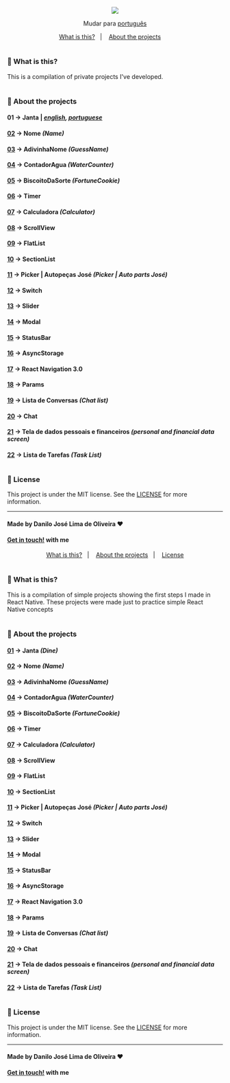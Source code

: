 <p align="center">
  <img src="./READMEfiles/topImage.png">
</p>

<div align="center">

Mudar para [português](https://github.com/Danilo-Js/My_Experience/portuguese.md)

</div>

<p align="center" direction="row">
  <a href="#balloon-what-is-this">What is this?</a>&nbsp;&nbsp;&nbsp;|&nbsp;&nbsp;&nbsp;
  <a href="#iphone-about-the-projects">About the projects</a>&nbsp;&nbsp;&nbsp;&nbsp;&nbsp;&nbsp;
</p>

#

### :balloon: What is this?

This is a compilation of private projects I've developed.

#

### :iphone: About the projects

#### 01 -> Janta  | _[english](https://github.com/My_Experience/Easyfarm/english.md), [portuguese](https://github.com/My_Experience/Easyfarm/portuguese.md)_

#### [02](https://github.com/Danilo-Js/React-Native-do-Zero-ao-Profissional/tree/master/P02%20-%20Nome) -> Nome _(Name)_

#### [03](https://github.com/Danilo-Js/React-Native-do-Zero-ao-Profissional/tree/master/P03%20-%20AdivinhaNome) -> AdivinhaNome _(GuessName)_

#### [04](https://github.com/Danilo-Js/React-Native-do-Zero-ao-Profissional/tree/master/P04%20-%20ContadorAgua) -> ContadorAgua _(WaterCounter)_

#### [05](https://github.com/Danilo-Js/React-Native-do-Zero-ao-Profissional/tree/master/P05%20-%20BiscoitoDaSorte) -> BiscoitoDaSorte _(FortuneCookie)_

#### [06](https://github.com/Danilo-Js/React-Native-do-Zero-ao-Profissional/tree/master/P06%20-%20Timer) -> Timer

#### [07](https://github.com/Danilo-Js/React-Native-do-Zero-ao-Profissional/tree/master/P07%20-%20Calculadora) -> Calculadora _(Calculator)_

#### [08](https://github.com/Danilo-Js/React-Native-do-Zero-ao-Profissional/tree/master/P08%20-%20ScrollView) -> ScrollView

#### [09](https://github.com/Danilo-Js/React-Native-do-Zero-ao-Profissional/tree/master/P09%20-%20FlatList) -> FlatList

#### [10](https://github.com/Danilo-Js/React-Native-do-Zero-ao-Profissional/tree/master/P10%20-%20SectionList) -> SectionList

#### [11](<https://github.com/Danilo-Js/React-Native-do-Zero-ao-Profissional/tree/master/P11%20-%20Picker%20(Autopeças%20José)>) -> Picker | Autopeças José _(Picker | Auto parts José)_

#### [12](https://github.com/Danilo-Js/React-Native-do-Zero-ao-Profissional/tree/master/P12%20-%20Switch) -> Switch

#### [13](https://github.com/Danilo-Js/React-Native-do-Zero-ao-Profissional/tree/master/P13%20-%20Slider) -> Slider

#### [14](https://github.com/Danilo-Js/React-Native-do-Zero-ao-Profissional/tree/master/P14%20-%20Modal) -> Modal

#### [15](https://github.com/Danilo-Js/React-Native-do-Zero-ao-Profissional/tree/master/P15%20-%20StatusBar) -> StatusBar

#### [16](https://github.com/Danilo-Js/React-Native-do-Zero-ao-Profissional/tree/master/P16%20-%20AsyncStorage) -> AsyncStorage

#### [17](<https://github.com/Danilo-Js/React-Native-do-Zero-ao-Profissional/tree/master/P17%20-%20Navigation%20(React%20Navigation%203.0)>) -> React Navigation 3.0

#### [18](https://github.com/Danilo-Js/React-Native-do-Zero-ao-Profissional/tree/master/P18%20-%20Params) -> Params

#### [19](https://github.com/Danilo-Js/React-Native-do-Zero-ao-Profissional/tree/master/P19%20-%20Lista%20de%20Conversas) -> Lista de Conversas _(Chat list)_

#### [20](https://github.com/Danilo-Js/React-Native-do-Zero-ao-Profissional/tree/master/P20%20-%20Chat) -> Chat

#### [21](https://github.com/Danilo-Js/React-Native-do-Zero-ao-Profissional/tree/master/P21%20-%20Tela%20de%20dados%20pessoais%20e%20financeiros) -> Tela de dados pessoais e financeiros _(personal and financial data screen)_

#### [22](https://github.com/Danilo-Js/React-Native-do-Zero-ao-Profissional/tree/master/P22%20-%20Lista%20de%20tarefas) -> Lista de Tarefas _(Task List)_

#

### :memo: License

This project is under the MIT license. See the [LICENSE](https://github.com/Danilo-Js/React-Native-My-First-Projects/blob/master/LICENSE) for more information.

---

#### Made by Danilo José Lima de Oliveira ♥

#### [Get in touch!](https://www.linkedin.com/in/danilo-js/) with me


<p align="center" direction="row">
  <a href="#balloon-what-is-this">What is this?</a>&nbsp;&nbsp;&nbsp;|&nbsp;&nbsp;&nbsp;
  <a href="#iphone-about-the-projects">About the projects</a>&nbsp;&nbsp;&nbsp;|&nbsp;&nbsp;&nbsp;
  <a href="#memo-license">License</a>
</p>

#

### :balloon: What is this?

This is a compilation of simple projects showing the first steps I made in React Native. These projects were made just to practice simple React Native concepts

#

### :iphone: About the projects

#### [01](https://github.com/Danilo-Js/React-Native-do-Zero-ao-Profissional/tree/master/P01%20-%20Janta) -> Janta _(Dine)_

#### [02](https://github.com/Danilo-Js/React-Native-do-Zero-ao-Profissional/tree/master/P02%20-%20Nome) -> Nome _(Name)_

#### [03](https://github.com/Danilo-Js/React-Native-do-Zero-ao-Profissional/tree/master/P03%20-%20AdivinhaNome) -> AdivinhaNome _(GuessName)_

#### [04](https://github.com/Danilo-Js/React-Native-do-Zero-ao-Profissional/tree/master/P04%20-%20ContadorAgua) -> ContadorAgua _(WaterCounter)_

#### [05](https://github.com/Danilo-Js/React-Native-do-Zero-ao-Profissional/tree/master/P05%20-%20BiscoitoDaSorte) -> BiscoitoDaSorte _(FortuneCookie)_

#### [06](https://github.com/Danilo-Js/React-Native-do-Zero-ao-Profissional/tree/master/P06%20-%20Timer) -> Timer

#### [07](https://github.com/Danilo-Js/React-Native-do-Zero-ao-Profissional/tree/master/P07%20-%20Calculadora) -> Calculadora _(Calculator)_

#### [08](https://github.com/Danilo-Js/React-Native-do-Zero-ao-Profissional/tree/master/P08%20-%20ScrollView) -> ScrollView

#### [09](https://github.com/Danilo-Js/React-Native-do-Zero-ao-Profissional/tree/master/P09%20-%20FlatList) -> FlatList

#### [10](https://github.com/Danilo-Js/React-Native-do-Zero-ao-Profissional/tree/master/P10%20-%20SectionList) -> SectionList

#### [11](<https://github.com/Danilo-Js/React-Native-do-Zero-ao-Profissional/tree/master/P11%20-%20Picker%20(Autopeças%20José)>) -> Picker | Autopeças José _(Picker | Auto parts José)_

#### [12](https://github.com/Danilo-Js/React-Native-do-Zero-ao-Profissional/tree/master/P12%20-%20Switch) -> Switch

#### [13](https://github.com/Danilo-Js/React-Native-do-Zero-ao-Profissional/tree/master/P13%20-%20Slider) -> Slider

#### [14](https://github.com/Danilo-Js/React-Native-do-Zero-ao-Profissional/tree/master/P14%20-%20Modal) -> Modal

#### [15](https://github.com/Danilo-Js/React-Native-do-Zero-ao-Profissional/tree/master/P15%20-%20StatusBar) -> StatusBar

#### [16](https://github.com/Danilo-Js/React-Native-do-Zero-ao-Profissional/tree/master/P16%20-%20AsyncStorage) -> AsyncStorage

#### [17](<https://github.com/Danilo-Js/React-Native-do-Zero-ao-Profissional/tree/master/P17%20-%20Navigation%20(React%20Navigation%203.0)>) -> React Navigation 3.0

#### [18](https://github.com/Danilo-Js/React-Native-do-Zero-ao-Profissional/tree/master/P18%20-%20Params) -> Params

#### [19](https://github.com/Danilo-Js/React-Native-do-Zero-ao-Profissional/tree/master/P19%20-%20Lista%20de%20Conversas) -> Lista de Conversas _(Chat list)_

#### [20](https://github.com/Danilo-Js/React-Native-do-Zero-ao-Profissional/tree/master/P20%20-%20Chat) -> Chat

#### [21](https://github.com/Danilo-Js/React-Native-do-Zero-ao-Profissional/tree/master/P21%20-%20Tela%20de%20dados%20pessoais%20e%20financeiros) -> Tela de dados pessoais e financeiros _(personal and financial data screen)_

#### [22](https://github.com/Danilo-Js/React-Native-do-Zero-ao-Profissional/tree/master/P22%20-%20Lista%20de%20tarefas) -> Lista de Tarefas _(Task List)_

#

### :memo: License

This project is under the MIT license. See the [LICENSE](https://github.com/Danilo-Js/React-Native-My-First-Projects/blob/master/LICENSE) for more information.

---

#### Made by Danilo José Lima de Oliveira ♥

#### [Get in touch!](https://www.linkedin.com/in/danilo-js/) with me
